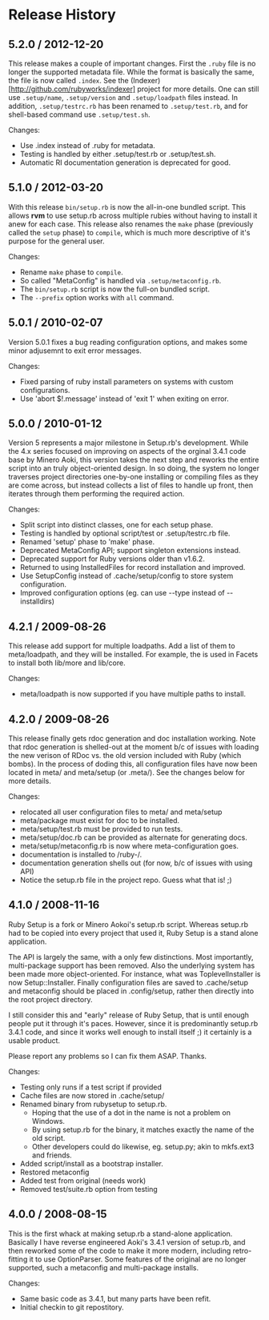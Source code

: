 # Release History

## 5.2.0 / 2012-12-20

This release makes a couple of important changes. First the `.ruby` file
is no longer the supported metadata file. While the format is basically
the same, the file is now called `.index`. See the (Indexer)[http://github.com/rubyworks/indexer]
project for more details. One can still use `.setup/name`, `.setup/version`
and `.setup/loadpath` files instead. In addition, `.setup/testrc.rb` has been
renamed to `.setup/test.rb`, and for shell-based command use `.setup/test.sh`.

Changes:

* Use .index instead of .ruby for metadata.
* Testing is handled by either .setup/test.rb or .setup/test.sh.
* Automatic RI documentation generation is deprecated for good.


## 5.1.0 / 2012-03-20

With this release `bin/setup.rb` is now the all-in-one bundled script.
This allows **rvm** to use setup.rb across multiple rubies without having
to install it anew for each case. This release also renames the `make`
phase (previously called the `setup` phase) to `compile`, which is much 
more descriptive of it's purpose for the general user.

Changes:

* Rename `make` phase to `compile`.
* So called "MetaConfig" is handled via `.setup/metaconfig.rb`.
* The `bin/setup.rb` script is now the full-on bundled script.
* The `--prefix` option works with `all` command.


## 5.0.1 / 2010-02-07

Version 5.0.1 fixes a bug reading configuration options,
and makes some minor adjusemnt to exit error messages.

Changes:

* Fixed parsing of ruby install parameters on systems with custom configurations.
* Use 'abort $!.message' instead of 'exit 1' when exiting on error.


## 5.0.0 / 2010-01-12

Version 5 represents a major milestone in Setup.rb's development.
While the 4.x series focused on improving on aspects of the
orginal 3.4.1 code base by Minero Aoki, this version takes the next step
and reworks the entire script into an truly object-oriented design.
In so doing, the system no longer traverses project directories
one-by-one installing or compiling files as they are come across,
but instead collects a list of files to handle up front, then iterates
through them performing the required action.

Changes:

* Split script into distinct classes, one for each setup phase.
* Testing is handled by optional script/test or .setup/testrc.rb file.
* Renamed 'setup' phase to 'make' phase.
* Deprecated MetaConfig API; support singleton extensions instead.
* Deprecated support for Ruby versions older than v1.6.2.
* Returned to using InstalledFiles for record installation and improved.
* Use SetupConfig instead of .cache/setup/config to store system configuration.
* Improved configuration options (eg. can use --type instead of --installdirs)


## 4.2.1 / 2009-08-26

This release add support for multiple loadpaths. Add a list of them
to meta/loadpath, and they will be installed. For example, the is used
in Facets to install both lib/more and lib/core.

Changes:

* meta/loadpath is now supported if you have multiple paths to install.


## 4.2.0 / 2009-08-26

This release finally gets rdoc generation and doc installation working.
Note that rdoc generation is shelled-out at the moment b/c of issues with
loading the new verison of RDoc vs. the old version included with Ruby
(which bombs). In the process of doding this, all configuration files
have now been located in meta/ and meta/setup (or .meta/). See the changes
below for more details.

Changes:

* relocated all user configuration files to meta/ and meta/setup
* meta/package must exist for doc to be installed.
* meta/setup/test.rb must be provided to run tests.
* meta/setup/doc.rb can be provided as alternate for generating docs.
* meta/setup/metaconfig.rb is now where meta-configuration goes.
* documentation is installed to <system-doc-dir>/ruby-<package>/.
* documentation generation shells out (for now, b/c of issues with using API)
* Notice the setup.rb file in the project repo. Guess what that is! ;)


## 4.1.0 / 2008-11-16

Ruby Setup is a fork or Minero Aokoi's setup.rb script. Whereas setup.rb
had to be copied into every project that used it, Ruby Setup is a stand
alone application.

The API is largely the same, with a only few distinctions. Most importantly,
multi-package support has been removed. Also the underlying system has been
made more object-oriented. For instance, what was ToplevelInstaller is now
Setup::Installer. Finally configuration files are saved to .cache/setup and
metaconfig should be placed in .config/setup, rather then directly into
the root project directory.

I still consider this and "early" release of Ruby Setup, that is until enough
people put it through it's paces. However, since it is predominantly
setup.rb 3.4.1 code, and since it works well enough to install itself ;)
it certainly is a usable product.

Please report any problems so I can fix them ASAP. Thanks.

Changes:

* Testing only runs if a test script if provided
* Cache files are now stored in .cache/setup/
* Renamed binary from rubysetup to setup.rb.
  * Hoping that the use of a dot in the name is not a problem on Windows.
  * By using setup.rb for the binary, it matches exactly the name of the old script.
  * Other developers could do likewise, eg. setup.py; akin to mkfs.ext3 and friends. 
* Added script/install as a bootstrap installer.
* Restored metaconfig
* Added test from original (needs work)
* Removed test/suite.rb option from testing


## 4.0.0 / 2008-08-15

This is the first whack at making setup.rb a stand-alone application.
Basically I have reverse engineered Aoki's 3.4.1 version of setup.rb,
and then reworked some of the code to make it more modern, including 
retro-fitting it to use OptionParser. Some features of the original
are no longer supported, such a metaconfig and multi-package installs.

Changes:

* Same basic code as 3.4.1, but many parts have been refit.
* Initial checkin to git repostitory.

